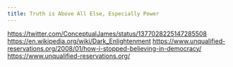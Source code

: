 ```yaml
---
title: Truth is Above All Else, Especially Power
---
```


https://twitter.com/ConceptualJames/status/1377028225147285508
https://en.wikipedia.org/wiki/Dark_Enlightenment
https://www.unqualified-reservations.org/2008/01/how-i-stopped-believing-in-democracy/
https://www.unqualified-reservations.org/